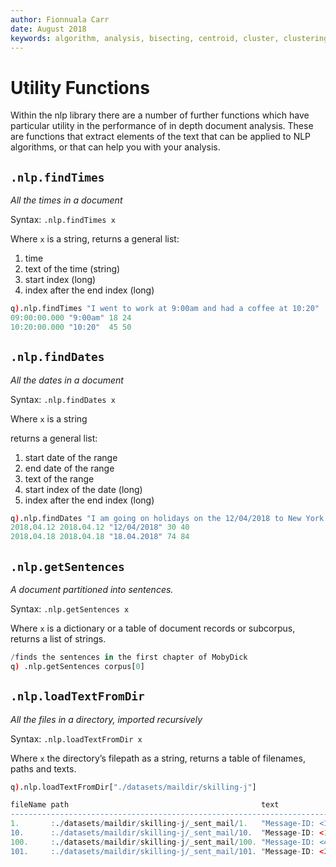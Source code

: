 ```yaml
---
author: Fionnuala Carr
date: August 2018
keywords: algorithm, analysis, bisecting, centroid, cluster, clustering, comparison, corpora, corpus, document, email, feature, file, k-mean, kdbplus, learning, machine, machine learning, mbox, message, ml, nlp, parse, parsing, q, sentiment, similarity, string function, vector
---
```


# <i class="fas fa-share-alt"></i> Utility Functions

Within the nlp library there are a number of further functions which have particular utility in the performance of in depth document analysis. These are functions that extract elements of the text that can be applied to NLP algorithms, or that can help you with your analysis.


## `.nlp.findTimes`

_All the times in a document_

Syntax: `.nlp.findTimes x`

Where `x` is a string, returns a general list:

1.  time
1.  text of the time (string)
1.  start index (long)
1.  index after the end index (long)

```q
q).nlp.findTimes "I went to work at 9:00am and had a coffee at 10:20"
09:00:00.000 "9:00am" 18 24
10:20:00.000 "10:20"  45 50
```


## `.nlp.findDates`

_All the dates in a document_

Syntax: `.nlp.findDates x`

Where `x` is a string

returns a general list:

1.  start date of the range
1.  end date of the range
1.  text of the range
1.  start index of the date (long)
1.  index after the end index (long)

```q
q).nlp.findDates "I am going on holidays on the 12/04/2018 to New York and come back on the 18.04.2018"
2018.04.12 2018.04.12 "12/04/2018" 30 40
2018.04.18 2018.04.18 "18.04.2018" 74 84
```


## `.nlp.getSentences`

_A document partitioned into sentences._

Syntax: `.nlp.getSentences x`

Where `x` is a dictionary or a table of document records or subcorpus, returns a list of strings.

```q
/finds the sentences in the first chapter of MobyDick
q) .nlp.getSentences corpus[0]
```


## `.nlp.loadTextFromDir`

_All the files in a directory, imported recursively_

Syntax: `.nlp.loadTextFromDir x`

Where `x` the directory’s filepath as a string, returns a table of filenames, paths and texts.

```q
q).nlp.loadTextFromDir["./datasets/maildir/skilling-j"]

fileName path                                           text                 ..
-----------------------------------------------------------------------------..
1.       :./datasets/maildir/skilling-j/_sent_mail/1.   "Message-ID: <1461010..
10.      :./datasets/maildir/skilling-j/_sent_mail/10.  "Message-ID: <1371054..
100.     :./datasets/maildir/skilling-j/_sent_mail/100. "Message-ID: <47397.1..
101.     :./datasets/maildir/skilling-j/_sent_mail/101. "Message-ID: <2486283..
```

